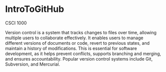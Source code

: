 # IntroToGitHub
CSCI 1000

Version control is a system that tracks changes to files over time, allowing multiple users to collaborate effectively. It enables users to manage different versions of documents or code, revert to previous states, and maintain a history of modifications. This is essential for software development, as it helps prevent conflicts, supports branching and merging, and ensures accountability. Popular version control systems include Git, Subversion, and Mercurial.
